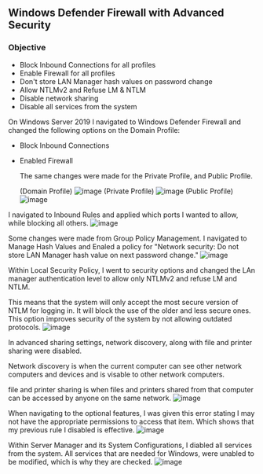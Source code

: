 ## Windows Defender Firewall with Advanced Security
### Objective
- Block Inbound Connections for all profiles
- Enable Firewall for all profiles
- Don't store LAN Manager hash values on password change
- Allow NTLMv2 and Refuse LM & NTLM
- Disable network sharing
- Disable all services from the system


On Windows Server 2019 I navigated to Windows Defender Firewall and changed the following options on the Domain Profile:

- Block Inbound Connections
- Enabled Firewall

  The same changes were made for the Private Profile, and Public Profile.

  (Domain Profile)
![image](https://github.com/user-attachments/assets/a9b3d61d-6830-40f0-a600-3a0d92ec9e9e)
  (Private Profile)
![image](https://github.com/user-attachments/assets/daeff71a-b6d6-4f9e-ada0-f144600f7788)
(Public Profile)
![image](https://github.com/user-attachments/assets/1623264e-ab90-43fa-835f-6ecc49116735)

I navigated to Inbound Rules and applied which ports I wanted to allow, while blocking all others.
![image](https://github.com/user-attachments/assets/cf65b68f-9205-4e5a-a1fd-a44131bcd5d5)

Some changes were made from Group Policy Management. I navigated to Manage Hash Values and Enaled a policy for "Network security: Do not store LAN Manager hash value on next password change."
![image](https://github.com/user-attachments/assets/83994400-bc92-4ead-bdc0-6cf24b412a61)


Within Local Security Policy, I went to security options and changed the LAn manager authentication level to allow only NTLMv2 and refuse LM and NTLM. 

This means that the system will only accept the most secure version of NTLM for logging in. It will block the use of the older and less secure ones.
This option improves security of the system by not allowing outdated protocols.
![image](https://github.com/user-attachments/assets/da83a25e-c675-4382-bf39-6c1cd5a800c4)



In advanced sharing settings, network discovery, along with file and printer sharing were disabled. 

Network discovery is when the current computer can see other network computers and devices and is visable to other network computers. 

file and printer sharing is when files and printers shared from that computer can be accessed by anyone on the same network.
![image](https://github.com/user-attachments/assets/272a690d-2747-4b2f-b1c6-1bc93aa86c65)


When navigating to the optional features, I was given this error stating I may not have 
the appropriate permissions to access that item. Which shows that my previous rule I disabled is effective.
![image](https://github.com/user-attachments/assets/ddf9ece1-3229-49d6-90f3-1708611d5d40)


Within Server Manager and its System Configurations, I diabled all services from the system. All services that are needed for Windows,
were unabled to be modified, which is why they are checked.
![image](https://github.com/user-attachments/assets/5f1999ee-cc14-489a-b902-03720d31c569)

